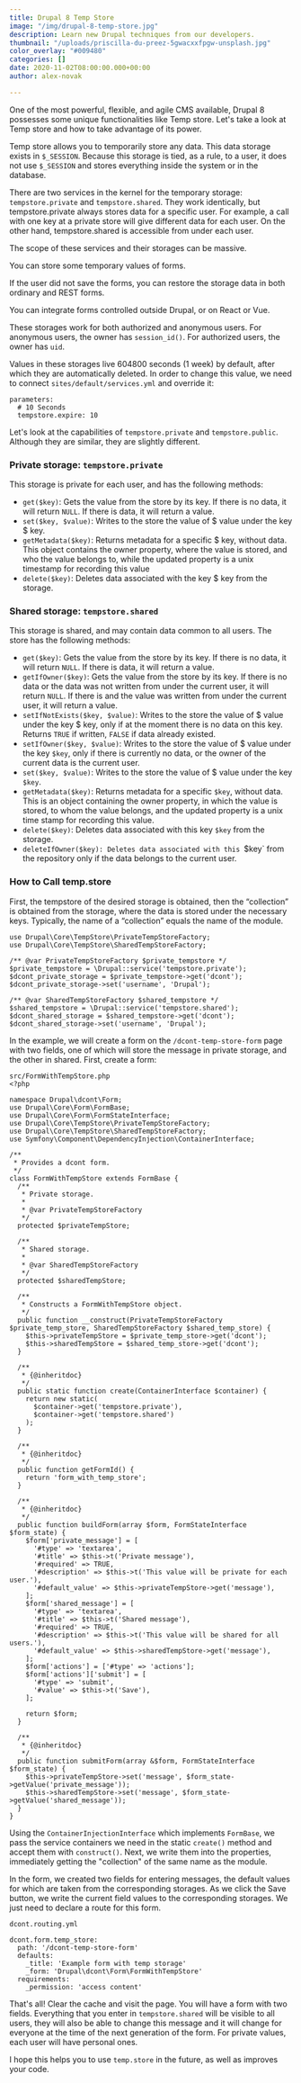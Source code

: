 ```yaml
---
title: Drupal 8 Temp Store
image: "/img/drupal-8-temp-store.jpg"
description: Learn new Drupal techniques from our developers.
thumbnail: "/uploads/priscilla-du-preez-5gwacxxfpgw-unsplash.jpg"
color_overlay: "#009480"
categories: []
date: 2020-11-02T08:00:00.000+00:00
author: alex-novak

---
```

One of the most powerful, flexible, and agile CMS available, Drupal 8 possesses some unique functionalities like Temp store. Let's take a look at Temp store and how to take advantage of its power.

Temp store allows you to temporarily store any data. This data storage exists in `$_SESSION`. Because this storage is tied, as a rule, to a user, it does not use `$_SESSION` and stores everything inside the system or in the database.

There are two services in the kernel for the temporary storage: `tempstore.private` and `tempstore.shared`. They work identically, but tempstore.private always stores data for a specific user. For example, a call with one key at a private store will give different data for each user. On the other hand, tempstore.shared is accessible from under each user.

The scope of these services and their storages can be massive.

You can store some temporary values of forms.

If the user did not save the forms, you can restore the storage data in both ordinary and REST forms.

You can integrate forms controlled outside Drupal, or on React or Vue.

These storages work for both authorized and anonymous users. For anonymous users, the owner has `session_id()`. For authorized users, the owner has `uid`.

Values in these storages live 604800 seconds (1 week) by default, after which they are automatically deleted. In order to change this value, we need to connect `sites/default/services.yml` and override it:

```
parameters:
  # 10 Seconds
  tempstore.expire: 10
```

Let's look at the capabilities of `tempstore.private` and `tempstore.public`. Although they are similar, they are slightly different.

### Private storage: `tempstore.private`

This storage is private for each user, and has the following methods:

* `get($key)`: Gets the value from the store by its key. If there is no data, it will return `NULL`. If there is data, it will return a value.
* `set($key, $value)`: Writes to the store the value of $ value under the key $ key.
* `getMetadata($key)`: Returns metadata for a specific $ key, without data. This object contains the owner property, where the value is stored, and who the value belongs to, while the updated property is a unix timestamp for recording this value
* `delete($key)`: Deletes data associated with the key $ key from the storage.

### Shared storage: `tempstore.shared`

This storage is shared, and may contain data common to all users. The store has the following methods:

* `get($key)`: Gets the value from the store by its key. If there is no data, it will return `NULL`. If there is data, it will return a value.
* `getIfOwner($key)`: Gets the value from the store by its key. If there is no data or the data was not written from under the current user, it will return `NULL`. If there is and the value was written from under the current user, it will return a value.
* `setIfNotExists($key, $value)`: Writes to the store the value of $ value under the key $ key, only if at the moment there is no data on this key. Returns `TRUE` if written, `FALSE` if data already existed.
* `setIfOwner($key, $value)`: Writes to the store the value of $ value under the key `$key`, only if there is currently no data, or the owner of the current data is the current user.
* `set($key, $value)`: Writes to the store the value of $ value under the key `$key`.
* `getMetadata($key)`: Returns metadata for a specific `$key`, without data. This is an object containing the owner property, in which the value is stored, to whom the value belongs, and the updated property is a unix time stamp for recording this value.
* `delete($key)`: Deletes data associated with this key `$key` from the storage.
* `deleteIfOwner($key): Deletes data associated with this `$key` from the repository only if the data belongs to the current user.

### How to Call temp.store

First, the tempstore of the desired storage is obtained, then the “collection” is obtained from the storage, where the data is stored under the necessary keys. Typically, the name of a “collection” equals the name of the module.

```
use Drupal\Core\TempStore\PrivateTempStoreFactory;
use Drupal\Core\TempStore\SharedTempStoreFactory;

/** @var PrivateTempStoreFactory $private_tempstore */
$private_tempstore = \Drupal::service('tempstore.private');
$dcont_private_storage = $private_tempstore->get('dcont');
$dcont_private_storage->set('username', 'Drupal');

/** @var SharedTempStoreFactory $shared_tempstore */
$shared_tempstore = \Drupal::service('tempstore.shared');
$dcont_shared_storage = $shared_tempstore->get('dcont');
$dcont_shared_storage->set('username', 'Drupal');
```

In the example, we will create a form on the `/dcont-temp-store-form` page with two fields, one of which will store the message in private storage, and the other in shared. First, create a form:

```
src/FormWithTempStore.php
<?php

namespace Drupal\dcont\Form;
use Drupal\Core\Form\FormBase;
use Drupal\Core\Form\FormStateInterface;
use Drupal\Core\TempStore\PrivateTempStoreFactory;
use Drupal\Core\TempStore\SharedTempStoreFactory;
use Symfony\Component\DependencyInjection\ContainerInterface;

/**
 * Provides a dcont form.
 */
class FormWithTempStore extends FormBase {
  /**
   * Private storage.
   *
   * @var PrivateTempStoreFactory
   */
  protected $privateTempStore;

  /**
   * Shared storage.
   *
   * @var SharedTempStoreFactory
   */
  protected $sharedTempStore;

  /**
   * Constructs a FormWithTempStore object.
   */
  public function __construct(PrivateTempStoreFactory $private_temp_store, SharedTempStoreFactory $shared_temp_store) {
    $this->privateTempStore = $private_temp_store->get('dcont');
    $this->sharedTempStore = $shared_temp_store->get('dcont');
  }

  /**
   * {@inheritdoc}
   */
  public static function create(ContainerInterface $container) {
    return new static(
      $container->get('tempstore.private'),
      $container->get('tempstore.shared')
    );
  }

  /**
   * {@inheritdoc}
   */
  public function getFormId() {
    return 'form_with_temp_store';
  }

  /**
   * {@inheritdoc}
   */
  public function buildForm(array $form, FormStateInterface $form_state) {
    $form['private_message'] = [
      '#type' => 'textarea',
      '#title' => $this->t('Private message'),
      '#required' => TRUE,
      '#description' => $this->t('This value will be private for each user.'),
      '#default_value' => $this->privateTempStore->get('message'),
    ];
    $form['shared_message'] = [
      '#type' => 'textarea',
      '#title' => $this->t('Shared message'),
      '#required' => TRUE,
      '#description' => $this->t('This value will be shared for all users.'),
      '#default_value' => $this->sharedTempStore->get('message'),
    ];
    $form['actions'] = ['#type' => 'actions'];
    $form['actions']['submit'] = [
      '#type' => 'submit',
      '#value' => $this->t('Save'),
    ];

    return $form;
  }

  /**
   * {@inheritdoc}
   */
  public function submitForm(array &$form, FormStateInterface $form_state) {
    $this->privateTempStore->set('message', $form_state->getValue('private_message'));
    $this->sharedTempStore->set('message', $form_state->getValue('shared_message'));
  }
}
```

Using the `ContainerInjectionInterface` which implements `FormBase`, we pass the service containers we need in the static `create()` method and accept them with `construct()`. Next, we write them into the properties, immediately getting the "collection" of the same name as the module.

In the form, we created two fields for entering messages, the default values for which are taken from the corresponding storages. As we click the Save button, we write the current field values to the corresponding storages. We just need to declare a route for this form.

`dcont.routing.yml`

```
dcont.form.temp_store:
  path: '/dcont-temp-store-form'
  defaults:
    _title: 'Example form with temp storage'
    _form: 'Drupal\dcont\Form\FormWithTempStore'
  requirements:
    _permission: 'access content'
```

That's all! Clear the cache and visit the page. You will have a form with two fields. Everything that you enter in `tempstore.shared` will be visible to all users, they will also be able to change this message and it will change for everyone at the time of the next generation of the form. For private values, each user will have personal ones.

I hope this helps you to use `temp.store` in the future, as well as improves your code.